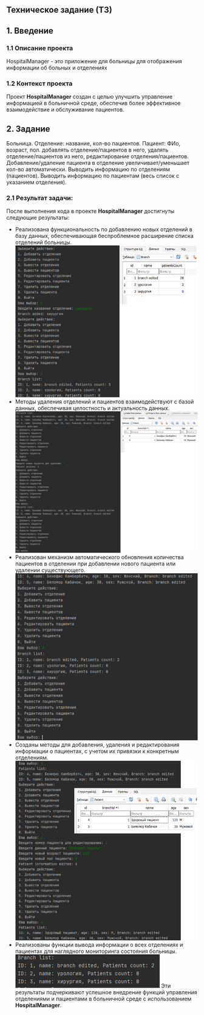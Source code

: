 ## Техническое задание (ТЗ)

## 1. Введение

### 1.1 Описание проекта
HospitalManager - это приложение для больницы для отображения информации об больных и отделениях

### 1.2 Контекст проекта
Проект **HospitalManager** создан с целью улучшить управление информацией в больничной среде, 
обеспечив более эффективное взаимодействие и обслуживание пациентов. 

## 2. Задание

Больница. Отделение: название, кол-во пациентов. Пациент: ФИо, возраст, пол.
добавлять отделение/пациентов в него,
удалять отделение/пациентов из него,
редактирование отделения/пациентов. Добавление/удаление пациента в отделение увеличивает/уменьшает 
кол-во автоматически. Выводить информацию по отделениям (пациентов). 
Выводить информацию по пациентам (весь список с указанием отделения).

### 2.1 Результат задачи:
После выполнения кода в проекте **HospitalManager** достигнуты следующие результаты:

- Реализована функциональность по добавлению новых отделений в базу данных, обеспечивающая беспроблемное расширение списка отделений больницы.
![rusult](https://github.com/Ekaterina372/kurbatova-u-223-project-3-term/blob/main/1.png?raw=true)
- Методы удаления отделений и пациентов взаимодействуют с базой данных, обеспечивая целостность и актуальность данных.
![rusult](https://github.com/Ekaterina372/kurbatova-u-223-project-3-term/blob/main/2.png?raw=true)
- Реализован механизм автоматического обновления количества пациентов в отделении при добавлении нового пациента или удалении существующего.
![rusult](https://github.com/Ekaterina372/kurbatova-u-223-project-3-term/blob/main/3.png?raw=true)
- Созданы методы для добавления, удаления и редактирования информации о пациентах, с учетом их привязки к конкретным отделениям.
![rusult](https://github.com/Ekaterina372/kurbatova-u-223-project-3-term/blob/main/5.png?raw=true)
- Реализованы функции вывода информации о всех отделениях и пациентах для наглядного мониторинга состояния больницы.
![rusult](https://github.com/Ekaterina372/kurbatova-u-223-project-3-term/blob/main/4.png?raw=true)
Эти результаты подчеркивают успешное внедрение функций управления отделениями и пациентами в больничной среде с использованием **HospitalManager**.


